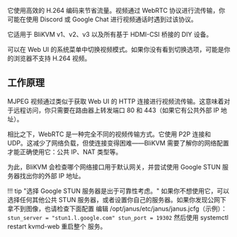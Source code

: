 它使用高效的 H.264 编码来节省流量。视频通过 WebRTC 协议进行流传输，你可能在使用 Discord 或 Google Chat 进行视频通话时遇到过该协议。

它适用于 BliKVM v1、v2、v3 以及所有基于 HDMI-CSI 桥接的 DIY 设备。

可以在 Web UI 的系统菜单中切换视频模式。如果你没有看到切换选项，可能是你的浏览器不支持 H.264 视频。

## **工作原理**
MJPEG 视频通过类似于获取 Web UI 的 HTTP 连接进行视频流传输。这意味着对于远程访问，你只需要在路由器上转发端口 80 和 443（如果它有公共外部 IP 地址）。

相比之下，WebRTC 是一种完全不同的视频传输方式。它使用 P2P 连接和 UDP。这减少了网络负载，但使连接变得困难——BliKVM 需要了解你的网络配置才能正确使用它：公共 IP、NAT 类型等。

为此，BliKVM 会检查哪个网络接口用于默认网关，并尝试使用 Google STUN 服务器找出你的外部 IP 地址。

!!! tip "选择 Google STUN 服务器是出于可靠性考虑。"
    如果你不想使用它，可以选择任何其他公共 STUN 服务器，或者设置你自己的服务器。如果你发现公网下拿不到图像，也请检查下面配置
    编辑 /opt/janus/etc/janus/janus.jcfg（示例）：
    ```
        stun_server = "stun1.l.google.com"
        stun_port = 19302
    ```
    然后使用 systemctl restart kvmd-web 重启整个 服务。